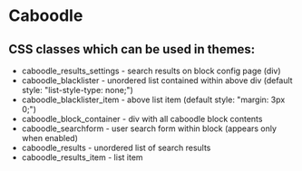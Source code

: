 Caboodle
========



## CSS classes which can be used in themes:

* caboodle_results_settings - search results on block config page (div)
* caboodle_blacklister - unordered list contained within above div (default style: "list-style-type: none;")
* caboodle_blacklister_item - above list item (default style: "margin: 3px 0;")
* caboodle_block_container - div with all caboodle block contents
* caboodle_searchform - user search form within block (appears only when enabled)
* caboodle_results - unordered list of search results
* caboodle_results_item - list item
